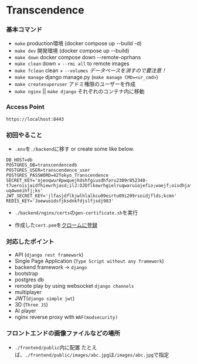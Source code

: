 # Transcendence
### 基本コマンド
* `make` production環境 (docker compose up --build -d)
* `make dev` 開発環境 (docker compose up --build)
* `make down` docker compose down --remote-oprhans
* `make clean` down + `--rmi all` to remote images
* `make fclean` clean + `--volumes` *データベースを消すので要注意！*
* `make manage` django manage.py (`make manage CMD=<ur_cmd>`)
* `make createsuperuser` アドミ権限のユーザーを作成
* `make nginx` || `make django` それぞれのコンテナ内に移動

### Access Point
`https://localhost:8443`

### 初回やること
* `.env`を`./backend`に移す or create some like below.
```.env
DB_HOST=db
POSTGRES_DB=transcendencedb
POSTGRES_USER=transcendence_user
POSTGRES_PASSWORD=42Tokyo_Transcendence
SECRET_KEY='ojeoqwur8pwquejhdshfgiusdhforu2309r852340-t7ueroisjaidfhiewrhjasd;ilJ:OJDflkewrhgielruqwaruiojefio;waejf;oisdhjafoiu;fhasdkljfh3p9428q5743t27-uq4woeihfj;ks'
JWT_SECRET_KEY='jlfasjdflkjwlhlalkcu09eirtu09i209rsoidjflds;kcmn'
REDIS_KEY='Joewuoidsfjksdnkfdjslfjsdj983'
```
* `./backend/nginx/certs`の`gen-certificate.sh`を実行
- 作成した`cert.pem`を[クロームに登録](chrome://certificate-manager/localcerts/usercerts)

### 対応したポイント
* API (`django rest framework`)
* Single Page Application (`Type Script without any framework`)
* backend framework -> `django`
* bootstrap
* postgres db
* remote play by using websocket `django channels`
* multiplayer
* JWT(`django simple jwt`)
* 3D (`Three JS`)
* AI player
* nginx reverse proxy with `WAF(modsecurity)`

### フロントエンドの画像ファイルなどの場所
* `./frontend/public`内に配置
たとえば、`./frontend/public/images/abc.jpg`は`/images/abc.jpg`で指定
